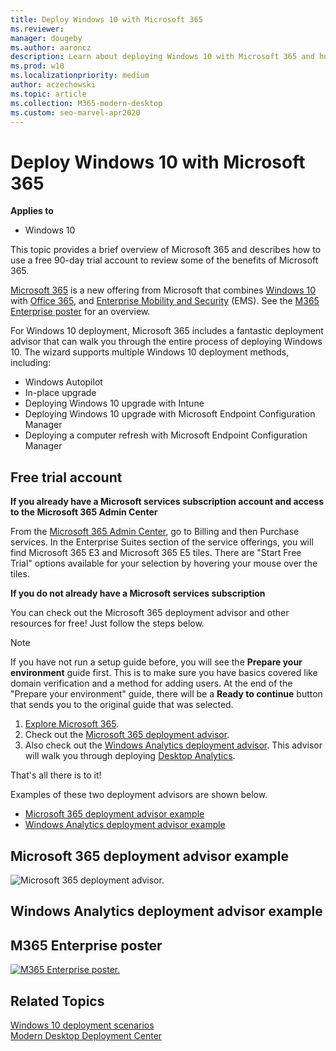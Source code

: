 ```yaml
---
title: Deploy Windows 10 with Microsoft 365
ms.reviewer: 
manager: dougeby
ms.author: aaroncz
description: Learn about deploying Windows 10 with Microsoft 365 and how to use a free 90-day trial account to review some of the benefits of Microsoft 365.
ms.prod: w10
ms.localizationpriority: medium
author: aczechowski
ms.topic: article
ms.collection: M365-modern-desktop
ms.custom: seo-marvel-apr2020
---
```


# Deploy Windows 10 with Microsoft 365

**Applies to**

-   Windows 10

This topic provides a brief overview of Microsoft 365 and describes how to use a free 90-day trial account to review some of the benefits of Microsoft 365.

[Microsoft 365](https://www.microsoft.com/microsoft-365) is a new offering from Microsoft that combines [Windows 10](https://www.microsoft.com/windows/features) with [Office 365](https://www.microsoft.com/microsoft-365/office-365), and [Enterprise Mobility and Security](https://www.microsoft.com/cloud-platform/enterprise-mobility-security) (EMS). See the [M365 Enterprise poster](#m365-enterprise-poster) for an overview.

For Windows 10 deployment, Microsoft 365 includes a fantastic deployment advisor that can walk you through the entire process of deploying Windows 10. The wizard supports multiple Windows 10 deployment methods, including:

- Windows Autopilot
- In-place upgrade
- Deploying Windows 10 upgrade with Intune
- Deploying Windows 10 upgrade with Microsoft Endpoint Configuration Manager
- Deploying a computer refresh with Microsoft Endpoint Configuration Manager

## Free trial account

**If you already have a Microsoft services subscription account and access to the Microsoft 365 Admin Center**

From the [Microsoft 365 Admin Center](https://portal.office.com), go to Billing and then Purchase services.
In the Enterprise Suites section of the service offerings, you will find Microsoft 365 E3 and Microsoft 365 E5 tiles.
There are "Start Free Trial" options available for your selection by hovering your mouse over the tiles.

**If you do not already have a Microsoft services subscription**

You can check out the Microsoft 365 deployment advisor and other resources for free! Just follow the steps below. 

>[!NOTE]
>If you have not run a setup guide before, you will see the **Prepare your environment** guide first. This is to make sure you have basics covered like domain verification and a method for adding users. At the end of the "Prepare your environment" guide, there will be a **Ready to continue** button that sends you to the original guide that was selected.

1. [Explore Microsoft 365](https://www.microsoft.com/microsoft-365/business/).
2. Check out the [Microsoft 365 deployment advisor](https://aka.ms/microsoft365setupguide).
3. Also check out the [Windows Analytics deployment advisor](/mem/configmgr/desktop-analytics/overview). This advisor will walk you through deploying [Desktop Analytics](/mem/configmgr/desktop-analytics/overview). 

That's all there is to it! 

Examples of these two deployment advisors are shown below.

- [Microsoft 365 deployment advisor example](#microsoft-365-deployment-advisor-example)
- [Windows Analytics deployment advisor example](#windows-analytics-deployment-advisor-example)

## Microsoft 365 deployment advisor example
![Microsoft 365 deployment advisor.](images/m365da.png)

## Windows Analytics deployment advisor example


## M365 Enterprise poster

[![M365 Enterprise poster.](images/m365e.png)](https://aka.ms/m365eposter)

## Related Topics

[Windows 10 deployment scenarios](windows-10-deployment-scenarios.md)<br>
[Modern Desktop Deployment Center](/microsoft-365/enterprise/desktop-deployment-center-home)

